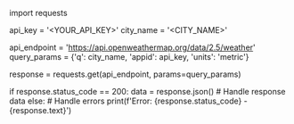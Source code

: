 import requests

api_key = '<YOUR_API_KEY>'
city_name = '<CITY_NAME>'

api_endpoint = 'https://api.openweathermap.org/data/2.5/weather'
query_params = {'q': city_name, 'appid': api_key, 'units': 'metric'}

response = requests.get(api_endpoint, params=query_params)

if response.status_code == 200:
    data = response.json()
    # Handle response data
else:
    # Handle errors
    print(f'Error: {response.status_code} - {response.text}')
